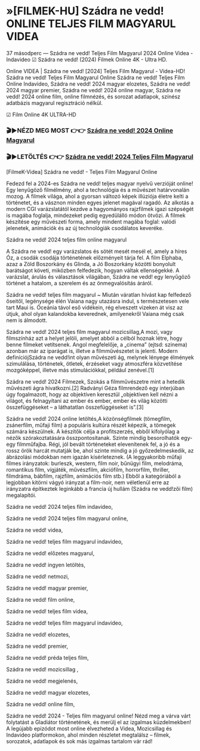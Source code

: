 # »[FILMEK-HU] Szádra ne vedd! ONLINE TELJES FILM MAGYARUL VIDEA


37 másodperc — Szádra ne vedd! Teljes Film Magyarul 2024 Online Videa - Indavideo ☑ Szádra ne vedd! (2024) Filmek Online 4K - Ultra HD.

Online VIDEA | Szádra ne vedd! [2024] Teljes Film Magyarul - Videa-HD! Szádra ne vedd! Teljes Film Magyarul Online Szádra ne vedd! Teljes Film Online Indavideo, Szádra ne vedd! 2024 magyar elozetes, Szádra ne vedd! 2024 magyar premier, Szádra ne vedd! 2024 online magyar, Szádra ne vedd! 2024 online film, online filmnézés, és sorozat adatlapok, színész adatbázis magyarul regisztráció nélkül.

☑ Film Online 4K ULTRA-HD

### 🎬▶NÉZD MEG MOST 👉👉 [Szádra ne vedd! 2024 Online Magyarul](https://playmov.fun/hu/movie/1114513/szdra-ne-vedd-GITHEB)

### 🎬▶LETÖLTÉS 👉👉 [Szádra ne vedd! 2024 Teljes Film Magyarul](https://playmov.fun/hu/movie/1114513/szdra-ne-vedd-GITHEB)

[FilmeK-Videa] Szádra ne vedd! - Teljes Film Magyarul Online

Fedezd fel a 2024-es Szádra ne vedd! teljes magyar nyelvű verzióját online! Egy lenyűgöző filmélmény, ahol a technológia és a művészet határvonalán mozog. A filmek világa, ahol a gyorsan változó képek illúziója életre kelti a történetet, és a vásznon minden egyes jelenet magával ragadó. Az alkotás a modern CGI varázslatától kezdve a hagyományos rajzfilmek igazi szépségét is magába foglalja, mindezeket pedig egyedülálló módon ötvözi. A filmek készítése egy művészeti forma, amely mindent magába foglal: valódi jelenetek, animációk és az új technológiák csodálatos keveréke.

Szádra ne vedd! 2024 teljes film online magyarul

A Szádra ne vedd! egy varázslatos és sötét mesét mesél el, amely a híres Óz, a csodák csodája történetének előzményeit tárja fel. A film Elphaba, azaz a Zöld Boszorkány és Glinda, a Jó Boszorkány közötti bonyolult barátságot követi, miközben felfedezik, hogyan váltak ellenségekké. A varázslat, árulás és választások világában, Szádra ne vedd! egy lenyűgöző történet a hatalom, a szerelem és az önmegvalósítás áráról.

Szádra ne vedd! teljes film magyarul ~ Miután váratlan hívást kap felfedező őseitől, legénysége élén Vaiana nagy utazásra indul, s természetesen vele tart Maui is. Óceánia távol eső vidékein, rég elveszett vizeken át visz az útjuk, ahol olyan kalandokba keverednek, amilyenekről Vaiana még csak nem is álmodott.

Szádra ne vedd! 2024 teljes film magyarul mozicsillag,A mozi, vagy filmszínház azt a helyet jelöli, amelyet abból a célból hoznak létre, hogy benne filmeket vetítsenek. Angol megfelelője, a „cinema” (ejtsd: szinema) azonban már az iparágat is, illetve a filmművészetet is jelenti. Modern definíciójSzádra ne vedd!int olyan művészeti ág, melynek lényege élmények szimulálása, történetek, ötletek, érzéseket vagy atmoszféra közvetítése mozgóképpel, illetve más stimulációkkal, például zenével.[1]

Szádra ne vedd! 2024 Filmezek, Szokás a filmművészetre mint a hetedik művészeti ágra hivatkozni.[2] Radványi Géza filmrendező egy interjúban úgy fogalmazott, hogy az objektíven keresztül „objektíven kell nézni a világot, és felnagyítani az ember és ember, ember és világ közötti összefüggéseket – a láthatatlan összefüggéseket is”.[3]

Szádra ne vedd! 2024 online letöltés,A közönségfilmek (tömegfilm, zsánerfilm, műfaji film) a populáris kultúra részét képezik, a tömegek számára készülnek. A készítők célja a profitszerzés, ebből kifolyólag a nézők szórakoztatására összpontosítanak. Szinte mindig besorolhatók egy-egy filmműfajba. Régi, jól bevált történeteket elevenítenek fel, a jó és a rossz örök harcát mutatják be, ahol szinte mindig a jó győzedelmeskedik, az ábrázolási módokban nem igazán kísérleteznek. (A leggyakoribb műfaji filmes irányzatok: burleszk, western, film noir, bűnügyi film, melodráma, romantikus film, vígjáték, művészfilm, akciófilm, horrorfilm, thriller, filmdráma, bábfilm, rajzfilm, animációs film stb.) Ebből a kategóriából a legjobban kitörni vágyó irányzat a film-noir, nem véletlenül erre az irányzatra építkeztek leginkább a francia új hullám (Szádra ne vedd!zői film) megalapítói.

Szádra ne vedd! 2024 teljes film indavideo,

Szádra ne vedd! 2024 teljes film magyarul online,

Szádra ne vedd! videa,

Szádra ne vedd! teljes film magyarul indavideo,

Szádra ne vedd! előzetes magyarul,

Szádra ne vedd! ingyen letöltés,

Szádra ne vedd! netmozi,

Szádra ne vedd! magyar premier,

Szádra ne vedd! film online,

Szádra ne vedd! teljes film videa,

Szádra ne vedd! teljes film magyarul indavideo,

Szádra ne vedd! elozetes,

Szádra ne vedd! premier,

Szádra ne vedd! préda teljes film,

Szádra ne vedd! mozicsillag ,

Szádra ne vedd! megjelenés,

Szádra ne vedd! magyar elozetes,

Szádra ne vedd! online film,

Szádra ne vedd! 2024 - Teljes film magyarul online! Nézd meg a várva várt folytatást a Gladiátor történetének, és merülj el az izgalmas küzdelmekben! A legújabb epizódot most online élvezheted a Videa, Mozicsillag és Indavideo platformokon, ahol minden részletet megtalálsz – filmek, sorozatok, adatlapok és sok más izgalmas tartalom vár rád!
